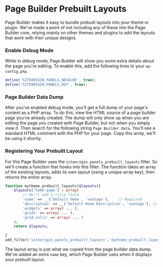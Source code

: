# Page Builder Prebuilt Layouts

Page Builder makes it easy to bundle prebuilt layouts into your theme or plugin. We've made a point of not including any of these into the Page Builder core, relying mainly on other themes and plugins to add the layouts that work with their unique designs.

### Enable Debug Mode

While in debug mode, Page Builder will show you some extra details about the page you're editing. To enable this, add the following lines to your `wp-config.php`.

```php
define('SITEORIGIN_PANELS_NOCACHE', true);
define('SITEORIGIN_PANELS_DEV', true);
```

### Page Builder Data Dump

After you've enabled debug mode, you'll get a full dump of your page's content as a PHP array. To do this, view the HTML source of a page builder page you've already created. The dump will only show up when you are editing the page you created with Page Builder, but not when you simply view it. Then search for the following string `Page Builder Data`. You'll see a standard HTML comment with the PHP for your page. Copy this array, we'll be using it shortly.

### Registering Your Prebuilt Layout

For this Page Builder uses the `siteorigin_panels_prebuilt_layouts` filter. So we'll create a function that hooks into this filter. The function takes an array of the existing layouts, adds its own layout (using a unique array key), then returns the entire array.

```php
function mytheme_prebuilt_layouts($layouts){
	$layouts['home-page'] = array(
		// We'll add a title field
		'name' => __('Default Home', 'vantage'),	// Required
		'description' => __('Default Home Description', 'vantage'),	// Optional
		'widgets' => array( ... ),
		'grids' => array( ... ),
		'grid_cells' => array( ... )
	);
	return $layouts;
	
}
add_filter('siteorigin_panels_prebuilt_layouts','mytheme_prebuilt_layouts');
```

The layout array is just what we copied from the page builder data dump. We've added an extra `name` key, which Page Builder uses when it displays your prebuilt layout. 
